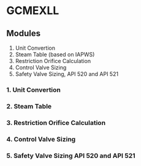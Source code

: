 # GCMEXLL

## Modules

1. Unit Convertion
2. Steam Table (based on IAPWS)
3. Restriction Orifice Calculation
4. Control Valve Sizing
1. Safety Valve Sizing, API 520 and API 521

### 1. Unit Convertion

### 2. Steam Table

### 3. Restriction Orifice Calculation

### 4. Control Valve Sizing

### 5. Safety Valve Sizing API 520 and API 521

